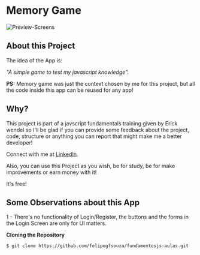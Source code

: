 # Memory Game

![Preview-Screens](https://user-images.githubusercontent.com/68368843/137216669-2d8e7625-c6e0-4a3b-9f92-970fa281cd39.png)

## About this Project

The idea of the App is:

_"A simple game to test my javascript knowledge"._

**PS:** Memory game was just the context chosen by me for this project, but all the code inside this app can be reused for any app!

## Why?

This project is part of a javscript fundamentals training given by Erick wendel so I'll be glad if you can provide some feedback about the project, code, structure or anything you can report that might make me a better developer!

Connect with me at [LinkedIn](https://www.linkedin.com/in/felipe-gabriel-430a39208/).

Also, you can use this Project as you wish, be for study, be for make improvements or earn money with it!

It's free!

## Some Observations about this App

1 - There's no functionality of Login/Register, the buttons and the forms in the Login Screen are only for UI matters.

**Cloning the Repository**

```
$ git clone https://github.com/felipegfsouza/fundamentosjs-aulas.git

```
